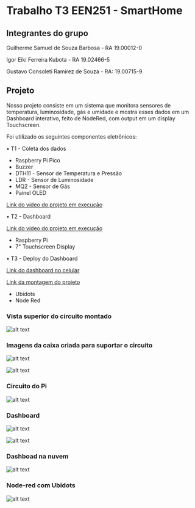 # Trabalho T3 EEN251 - SmartHome

## Integrantes do grupo
Guilherme Samuel de Souza Barbosa - RA 19.00012-0

Igor Eiki Ferreira Kubota - RA 19.02466-5

Gustavo Consoleti Ramirez de Souza - RA: 19.00715-9

## Projeto

Nosso projeto consiste em um sistema que monitora sensores de temperatura, luminosidade, gás e umidade e mostra esses dados em um Dashboard interativo, feito de NodeRed, com output em um display Touchscreen.

Foi utilizado os seguintes componentes eletrônicos:

• T1 - Coleta dos dados
- Raspberry Pi Pico
- Buzzer
- DTH11 - Sensor de Temperatura e Pressão
- LDR - Sensor de Luminosidade
- MQ2 - Sensor de Gás
- Painel OLED

[Link do vídeo do projeto em execução](https://youtu.be/hk8b_z8nRYc)

• T2 - Dashboard

[Link do vídeo do projeto em execução](https://www.youtube.com/watch?v=4Dw4A4rD4js)

- Raspberry Pi
- 7" Touchscreen Display

• T3 - Deploy do Dashboard

[Link do dashboard no celular](https://youtu.be/EO3uwopUiKc)

[Link da montagem do projeto](https://youtu.be/5shehG-GXBo)

- Ubidots
- Node Red

### Vista superior do circuito montado
![alt text](imgs/circuito.jpeg "circuito")

### Imagens da caixa criada para suportar o circuito
![alt text](imgs/Caixa%20semi-montada.jpeg "caixa-semi")

![alt text](imgs/Caixa%20completa.jpeg "caixa_full")


### Circuito do Pi
![alt text](imgs/Eletronica.jpeg "Eletronica")

### Dashboard
![alt text](imgs/Dashboard1.jpeg "Dashboard_1")

![alt text](imgs/Dashboard2.jpeg "Dashboard_2")

### Dashboad na nuvem
![alt text](imgs/dashboard_na_nuvem.jpg "Dashboard_nuvem")

### Node-red com Ubidots
![alt text](imgs/node-red.jpg "node-red-ubidots")

